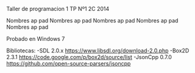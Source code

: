 Taller de programacion 1
TP Nº1 2C 2014 

Nombres ap pad
Nombres ap pad
Nombres ap pad
Nombres ap pad
Nombres ap pad

Probado en Windows 7

Bibliotecas:
-SDL      2.0.x <https://www.libsdl.org/download-2.0.php>
-Box2D    2.3.1 <https://code.google.com/p/box2d/source/list>
-JsonCpp  0.7.0 <https://github.com/open-source-parsers/jsoncpp>

